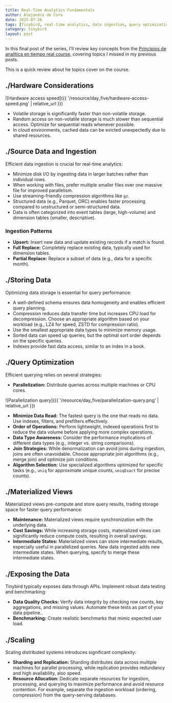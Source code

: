 ```yaml
---
title: Real-Time Analytics Fundamentals
author: Alejandro de Cora
date: 2025-07-26
tags: [Tinybird, real-time analytics, data ingestion, query optimization, scaling]
category: tinybird
layout: post
---
```


In this final post of the series, I'll review key concepts from the [Principios de analítica en tiempo real course][1], covering topics I missed in my previous posts.

<!--more-->

This is a quick review about he topics cover on the course.

./Hardware Considerations
-------------------------

![Hardware access speed]({{ '/resource/day_five/hardware-access-speed.png' | relative_url }})

* Volatile storage is significantly faster than non-volatile storage.
* Random access on non-volatile storage is much slower than sequential access. Optimize for sequential reads whenever possible.
* In cloud environments, cached data can be evicted unexpectedly due to shared resources.

./Source Data and Ingestion
---------------------------

Efficient data ingestion is crucial for real-time analytics:

* Minimize disk I/O by ingesting data in larger batches rather than individual rows.
* When working with files, prefer multiple smaller files over one massive file for improved parallelism.
* Use streaming-friendly compression algorithms like `gz`.
* Structured data (e.g., Parquet, ORC) enables faster processing compared to unstructured or semi-structured data.
* Data is often categorized into event tables (large, high-volume) and dimension tables (smaller, descriptive).

### Ingestion Patterns

* **Upsert:** Insert new data and update existing records if a match is found.
* **Full Replace:** Completely replace existing data, typically used for dimension tables.
* **Partial Replace:** Replace a subset of data (e.g., data for a specific month).

./Storing Data
--------------

Optimizing data storage is essential for query performance:

* A well-defined schema ensures data homogeneity and enables efficient query planning.
* Compression reduces data transfer time but increases CPU load for decompression. Choose an appropriate algorithm based on your workload (e.g., LZ4 for speed, ZSTD for compression ratio).
* Use the smallest appropriate data types to minimize memory usage.
* Sorted data can speed up queries, but the optimal sort order depends on the specific queries.
* Indexes provide fast data access, similar to an index in a book.

./Query Optimization
--------------------

Efficient querying relies on several strategies:

* **Parallelization:** Distribute queries across multiple machines or CPU cores.

![Parallelization query]({{ '/resource/day_five/parallelization-query.png' | relative_url }})

* **Minimize Data Read:** The fastest query is the one that reads no data. Use indexes, filters, and prefilters effectively.
* **Order of Operations:** Perform lightweight, indexed operations first to reduce the data volume before applying more complex operations.
* **Data Type Awareness:** Consider the performance implications of different data types (e.g., integer vs. string comparisons).
* **Join Strategies:** While denormalization can avoid joins during ingestion, joins are often unavoidable. Choose appropriate join algorithms (e.g., merge join) and optimize join conditions.
* **Algorithm Selection:** Use specialized algorithms optimized for specific tasks (e.g., `uniq` for approximate unique counts, `uniqExact` for precise counts).


./Materialized Views
--------------------

Materialized views pre-compute and store query results, trading storage space for faster query performance:

* **Maintenance:** Materialized views require synchronization with the underlying data.
* **Cost Savings:** While increasing storage costs, materialized views can significantly reduce compute costs, resulting in overall savings.
* **Intermediate States:** Materialized views can store intermediate results, especially useful in parallelized queries. New data ingested adds new intermediate states. When querying, specify to merge these intermediate states.

./Exposing the Data
-------------------

Tinybird typically exposes data through APIs. Implement robust data testing and benchmarking:

* **Data Quality Checks:** Verify data integrity by checking row counts, key aggregations, and missing values. Automate these tests as part of your data pipeline..
* **Benchmarking:** Create realistic benchmarks that mimic expected user load.


./Scaling
---------

Scaling distributed systems introduces significant complexity:

* **Sharding and Replication:** Sharding distributes data across multiple machines for parallel processing, while replication provides redundancy and high availability, also speed.
* **Resource Allocation:** Dedicate separate resources for ingestion, processing, and querying to maximize performance and avoid resource contention. For example, separate the ingestion workload (ordering, compression) from the query-serving databases.



[1]: https://www.youtube.com/playlist?list=PLZGPeFpwVFOQ2jMIZ3JBX4Lvd5LPyy-of